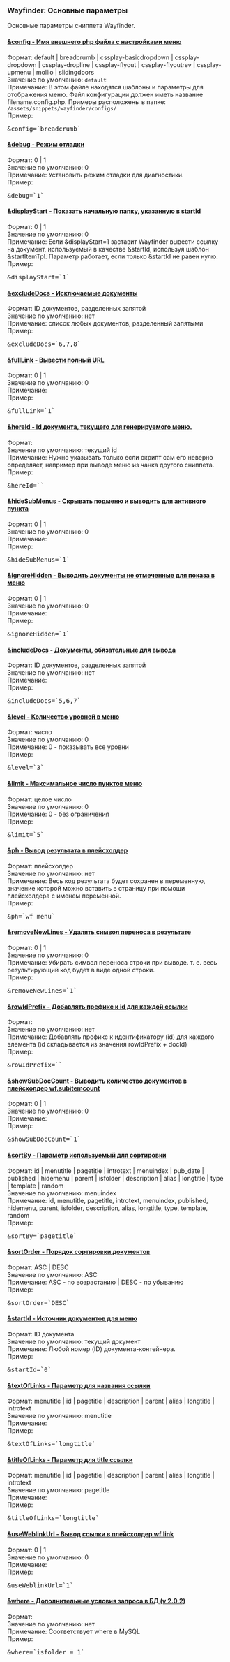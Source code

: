 
<meta http-equiv="Content-Type" content="text/html; charset=utf-8">
<h3>Wayfinder: Основные параметры </h3> 
Основные параметры сниппета Wayfinder.	
<br>
<div class="panel-group">
<div class="panel panel-default">
<div class="panel-heading">
<h4 class="panel-title"><a class="accordion-toggle" data-toggle="collapse" data-parent="#accordion" href="#collapse170"><span class="text-bold">&amp;config</span> - Имя внешнего php файла с настройками меню</a></h4>
</div>
<div id="collapse170" class="panel-collapse collapse">
<div class="panel-body">
<span class="text-bold">Формат:</span> default | breadcrumb | cssplay-basicdropdown | cssplay-dropdown | cssplay-dropline | cssplay-flyout | cssplay-flyoutrev | cssplay-upmenu | mollio | slidingdoors<br>
<span class="text-bold">Значение по умолчанию:</span> <code>default</code><br>
<span class="text-bold">Примечание:</span> В этом файле находятся шаблоны и параметры для отображения меню. Файл конфигурации должен иметь название filename.config.php. Примеры расположены в папке: <code>/assets/snippets/wayfinder/configs/</code><br>
<span class="text-bold">Пример:</span>
<pre class="brush: html;">&amp;config=`breadcrumb`</pre>
</div>
</div>
</div>

<div class="panel panel-default">
<div class="panel-heading">
<h4 class="panel-title"><a class="accordion-toggle" data-toggle="collapse" data-parent="#accordion" href="#collapse174"><span class="text-bold">&amp;debug</span> - Режим отладки</a></h4>
</div>
<div id="collapse174" class="panel-collapse collapse">
<div class="panel-body">
<span class="text-bold">Формат:</span> 0 | 1<br>
<span class="text-bold">Значение по умолчанию:</span> 0<br>
<span class="text-bold">Примечание:</span> Установить режим отладки для диагностики.<br>
<span class="text-bold">Пример:</span>
<pre class="brush: html;">&amp;debug=`1`</pre>
</div>
</div>
</div>

<div class="panel panel-default">
<div class="panel-heading">
<h4 class="panel-title"><a class="accordion-toggle" data-toggle="collapse" data-parent="#accordion" href="#collapse178"><span class="text-bold">&amp;displayStart</span> - Показать начальную папку, указанную в startId</a></h4>
</div>
<div id="collapse178" class="panel-collapse collapse">
<div class="panel-body">
<span class="text-bold">Формат:</span> 0 | 1<br>
<span class="text-bold">Значение по умолчанию:</span> 0<br>
<span class="text-bold">Примечание:</span> Если &amp;displayStart=1 заставит Wayfinder вывести ссылку на документ, используемый в качестве &amp;startId, используя шаблон &amp;startItemTpl. Параметр работает, если только &amp;startId не равен нулю.<br>
<span class="text-bold">Пример:</span>
<pre class="brush: html;">&amp;displayStart=`1`</pre>
</div>
</div>
</div>

<div class="panel panel-default">
<div class="panel-heading">
<h4 class="panel-title"><a class="accordion-toggle" data-toggle="collapse" data-parent="#accordion" href="#collapse132"><span class="text-bold">&amp;excludeDocs</span> - Исключаемые документы</a></h4>
</div>
<div id="collapse132" class="panel-collapse collapse">
<div class="panel-body">
<span class="text-bold">Формат:</span> ID документов, разделенных запятой<br>
<span class="text-bold">Значение по умолчанию:</span> нет<br>
<span class="text-bold">Примечание:</span> список любых документов, разделенный запятыми<br>
<span class="text-bold">Пример:</span>
<pre class="brush: html;">&amp;excludeDocs=`6,7,8`</pre>
</div>
</div>
</div>

<div class="panel panel-default">
<div class="panel-heading">
<h4 class="panel-title"><a class="accordion-toggle" data-toggle="collapse" data-parent="#accordion" href="#collapse133"><span class="text-bold">&amp;fullLink</span> - Вывести полный URL</a></h4>
</div>
<div id="collapse133" class="panel-collapse collapse">
<div class="panel-body">
<span class="text-bold">Формат:</span> 0 | 1<br>
<span class="text-bold">Значение по умолчанию:</span> 0<br>
<span class="text-bold">Примечание:</span> <br>
<span class="text-bold">Пример:</span>
<pre class="brush: html;">&amp;fullLink=`1`</pre>
</div>
</div>
</div>

<div class="panel panel-default">
<div class="panel-heading">
<h4 class="panel-title"><a class="accordion-toggle" data-toggle="collapse" data-parent="#accordion" href="#collapse958"><span class="text-bold">&amp;hereId</span> - Id документа, текущего для генерируемого меню.</a></h4>
</div>
<div id="collapse958" class="panel-collapse collapse">
<div class="panel-body">
<span class="text-bold">Формат:</span> <br>
<span class="text-bold">Значение по умолчанию:</span> текущий id<br>
<span class="text-bold">Примечание:</span> Нужно указывать только если скрипт сам его неверно определяет, например при выводе меню из чанка другого сниппета.<br>
<span class="text-bold">Пример:</span>
<pre class="brush: html;">&amp;hereId=``</pre>
</div>
</div>
</div>

<div class="panel panel-default">
<div class="panel-heading">
<h4 class="panel-title"><a class="accordion-toggle" data-toggle="collapse" data-parent="#accordion" href="#collapse158"><span class="text-bold">&amp;hideSubMenus</span> - Скрывать подменю и выводить для активного пункта</a></h4>
</div>
<div id="collapse158" class="panel-collapse collapse">
<div class="panel-body">
<span class="text-bold">Формат:</span> 0 | 1<br>
<span class="text-bold">Значение по умолчанию:</span> 0<br>
<span class="text-bold">Примечание:</span> <br>
<span class="text-bold">Пример:</span>
<pre class="brush: html;">&amp;hideSubMenus=`1`</pre>
</div>
</div>
</div>

<div class="panel panel-default">
<div class="panel-heading">
<h4 class="panel-title"><a class="accordion-toggle" data-toggle="collapse" data-parent="#accordion" href="#collapse164"><span class="text-bold">&amp;ignoreHidden</span> - Выводить документы не отмеченные для показа в меню</a></h4>
</div>
<div id="collapse164" class="panel-collapse collapse">
<div class="panel-body">
<span class="text-bold">Формат:</span> 0 | 1<br>
<span class="text-bold">Значение по умолчанию:</span> 0<br>
<span class="text-bold">Примечание:</span> <br>
<span class="text-bold">Пример:</span>
<pre class="brush: html;">&amp;ignoreHidden=`1`</pre>
</div>
</div>
</div>

<div class="panel panel-default">
<div class="panel-heading">
<h4 class="panel-title"><a class="accordion-toggle" data-toggle="collapse" data-parent="#accordion" href="#collapse168"><span class="text-bold">&amp;includeDocs</span> - Документы, обязательные для вывода</a></h4>
</div>
<div id="collapse168" class="panel-collapse collapse">
<div class="panel-body">
<span class="text-bold">Формат:</span> ID документов, разделенных запятой<br>
<span class="text-bold">Значение по умолчанию:</span> нет<br>
<span class="text-bold">Примечание:</span> <br>
<span class="text-bold">Пример:</span>
<pre class="brush: html;">&amp;includeDocs=`5,6,7`</pre>
</div>
</div>
</div>

<div class="panel panel-default">
<div class="panel-heading">
<h4 class="panel-title"><a class="accordion-toggle" data-toggle="collapse" data-parent="#accordion" href="#collapse171"><span class="text-bold">&amp;level</span> - Количество уровней в меню</a></h4>
</div>
<div id="collapse171" class="panel-collapse collapse">
<div class="panel-body">
<span class="text-bold">Формат:</span> число<br>
<span class="text-bold">Значение по умолчанию:</span> 0<br>
<span class="text-bold">Примечание:</span> 0 - показывать все уровни<br>
<span class="text-bold">Пример:</span>
<pre class="brush: html;">&amp;level=`3`</pre>
</div>
</div>
</div>

<div class="panel panel-default">
<div class="panel-heading">
<h4 class="panel-title"><a class="accordion-toggle" data-toggle="collapse" data-parent="#accordion" href="#collapse176"><span class="text-bold">&amp;limit</span> - Максимальное число пунктов меню</a></h4>
</div>
<div id="collapse176" class="panel-collapse collapse">
<div class="panel-body">
<span class="text-bold">Формат:</span> целое число<br>
<span class="text-bold">Значение по умолчанию:</span> 0<br>
<span class="text-bold">Примечание:</span> 0 - без ограничения<br>
<span class="text-bold">Пример:</span>
<pre class="brush: html;">&amp;limit=`5`</pre>
</div>
</div>
</div>

<div class="panel panel-default">
<div class="panel-heading">
<h4 class="panel-title"><a class="accordion-toggle" data-toggle="collapse" data-parent="#accordion" href="#collapse162"><span class="text-bold">&amp;ph</span> - Вывод результата в плейсхолдер</a></h4>
</div>
<div id="collapse162" class="panel-collapse collapse">
<div class="panel-body">
<span class="text-bold">Формат:</span> плейсхолдер<br>
<span class="text-bold">Значение по умолчанию:</span> нет<br>
<span class="text-bold">Примечание:</span> Весь код результата будет сохранен в переменную, значение которой можно вставить в страницу при помощи плейсхолдера с именем переменной.<br>
<span class="text-bold">Пример:</span>
<pre class="brush: html;">&amp;ph=`wf_menu`</pre>
</div>
</div>
</div>

<div class="panel panel-default">
<div class="panel-heading">
<h4 class="panel-title"><a class="accordion-toggle" data-toggle="collapse" data-parent="#accordion" href="#collapse134"><span class="text-bold">&amp;removeNewLines</span> - Удалять символ переноса в результате</a></h4>
</div>
<div id="collapse134" class="panel-collapse collapse">
<div class="panel-body">
<span class="text-bold">Формат:</span> 0 | 1<br>
<span class="text-bold">Значение по умолчанию:</span> 0<br>
<span class="text-bold">Примечание:</span> Убирать символ переноса строки при выводе. т. е. весь результирующий код будет в виде одной строки.<br>
<span class="text-bold">Пример:</span>
<pre class="brush: html;">&amp;removeNewLines=`1`</pre>
</div>
</div>
</div>

<div class="panel panel-default">
<div class="panel-heading">
<h4 class="panel-title"><a class="accordion-toggle" data-toggle="collapse" data-parent="#accordion" href="#collapse173"><span class="text-bold">&amp;rowIdPrefix</span> - Добавлять префикс к id для каждой ссылки</a></h4>
</div>
<div id="collapse173" class="panel-collapse collapse">
<div class="panel-body">
<span class="text-bold">Формат:</span> <br>
<span class="text-bold">Значение по умолчанию:</span> нет<br>
<span class="text-bold">Примечание:</span> Добавлять префикс к идентификатору (id) для каждого элемента (id складывается из значения rowIdPrefix + docId)<br>
<span class="text-bold">Пример:</span>
<pre class="brush: html;">&amp;rowIdPrefix=``</pre>
</div>
</div>
</div>

<div class="panel panel-default">
<div class="panel-heading">
<h4 class="panel-title"><a class="accordion-toggle" data-toggle="collapse" data-parent="#accordion" href="#collapse175"><span class="text-bold">&amp;showSubDocCount</span> - Выводить количество документов в плейсхолдер wf.subitemcount</a></h4>
</div>
<div id="collapse175" class="panel-collapse collapse">
<div class="panel-body">
<span class="text-bold">Формат:</span> 0 | 1<br>
<span class="text-bold">Значение по умолчанию:</span> 0<br>
<span class="text-bold">Примечание:</span> <br>
<span class="text-bold">Пример:</span>
<pre class="brush: html;">&amp;showSubDocCount=`1`</pre>
</div>
</div>
</div>

<div class="panel panel-default">
<div class="panel-heading">
<h4 class="panel-title"><a class="accordion-toggle" data-toggle="collapse" data-parent="#accordion" href="#collapse177"><span class="text-bold">&amp;sortBy</span> - Параметр используемый для сортировки</a></h4>
</div>
<div id="collapse177" class="panel-collapse collapse">
<div class="panel-body">
<span class="text-bold">Формат:</span> id | menutitle | pagetitle | introtext | menuindex | pub_date | published | hidemenu | parent | isfolder | description | alias | longtitle | type | template | random<br>
<span class="text-bold">Значение по умолчанию:</span> menuindex<br>
<span class="text-bold">Примечание:</span> id, menutitle, pagetitle, introtext, menuindex, published, hidemenu, parent, isfolder, description, alias, longtitle, type, template, random<br>
<span class="text-bold">Пример:</span>
<pre class="brush: html;">&amp;sortBy=`pagetitle`</pre>
</div>
</div>
</div>

<div class="panel panel-default">
<div class="panel-heading">
<h4 class="panel-title"><a class="accordion-toggle" data-toggle="collapse" data-parent="#accordion" href="#collapse163"><span class="text-bold">&amp;sortOrder</span> - Порядок сортировки документов</a></h4>
</div>
<div id="collapse163" class="panel-collapse collapse">
<div class="panel-body">
<span class="text-bold">Формат:</span> ASC | DESC<br>
<span class="text-bold">Значение по умолчанию:</span> ASC<br>
<span class="text-bold">Примечание:</span> ASC - по возрастанию | DESC - по убыванию<br>
<span class="text-bold">Пример:</span>
<pre class="brush: html;">&amp;sortOrder=`DESC`</pre>
</div>
</div>
</div>

<div class="panel panel-default">
<div class="panel-heading">
<h4 class="panel-title"><a class="accordion-toggle" data-toggle="collapse" data-parent="#accordion" href="#collapse166"><span class="text-bold">&amp;startId</span> - Источник документов для меню</a></h4>
</div>
<div id="collapse166" class="panel-collapse collapse">
<div class="panel-body">
<span class="text-bold">Формат:</span> ID документа<br>
<span class="text-bold">Значение по умолчанию:</span> текущий документ<br>
<span class="text-bold">Примечание:</span> Любой номер (ID) документа-контейнера.<br>
<span class="text-bold">Пример:</span>
<pre class="brush: html;">&amp;startId=`0`</pre>
</div>
</div>
</div>

<div class="panel panel-default">
<div class="panel-heading">
<h4 class="panel-title"><a class="accordion-toggle" data-toggle="collapse" data-parent="#accordion" href="#collapse172"><span class="text-bold">&amp;textOfLinks</span> - Параметр для названия ссылки</a></h4>
</div>
<div id="collapse172" class="panel-collapse collapse">
<div class="panel-body">
<span class="text-bold">Формат:</span> menutitle | id | pagetitle | description | parent | alias | longtitle | introtext<br>
<span class="text-bold">Значение по умолчанию:</span> menutitle<br>
<span class="text-bold">Примечание:</span> <br>
<span class="text-bold">Пример:</span>
<pre class="brush: html;">&amp;textOfLinks=`longtitle`</pre>
</div>
</div>
</div>

<div class="panel panel-default">
<div class="panel-heading">
<h4 class="panel-title"><a class="accordion-toggle" data-toggle="collapse" data-parent="#accordion" href="#collapse160"><span class="text-bold">&amp;titleOfLinks</span> - Параметр для title ссылки</a></h4>
</div>
<div id="collapse160" class="panel-collapse collapse">
<div class="panel-body">
<span class="text-bold">Формат:</span> menutitle | id | pagetitle | description | parent | alias | longtitle | introtext<br>
<span class="text-bold">Значение по умолчанию:</span> pagetitle<br>
<span class="text-bold">Примечание:</span> <br>
<span class="text-bold">Пример:</span>
<pre class="brush: html;">&amp;titleOfLinks=`longtitle`</pre>
</div>
</div>
</div>

<div class="panel panel-default">
<div class="panel-heading">
<h4 class="panel-title"><a class="accordion-toggle" data-toggle="collapse" data-parent="#accordion" href="#collapse161"><span class="text-bold">&amp;useWeblinkUrl</span> - Вывод ссылки в плейсхолдер wf.link</a></h4>
</div>
<div id="collapse161" class="panel-collapse collapse">
<div class="panel-body">
<span class="text-bold">Формат:</span> 0 | 1<br>
<span class="text-bold">Значение по умолчанию:</span> 0<br>
<span class="text-bold">Примечание:</span> <br>
<span class="text-bold">Пример:</span>
<pre class="brush: html;">&amp;useWeblinkUrl=`1`</pre>
</div>
</div>
</div>

<div class="panel panel-default">
<div class="panel-heading">
<h4 class="panel-title"><a class="accordion-toggle" data-toggle="collapse" data-parent="#accordion" href="#collapse855"><span class="text-bold">&amp;where</span> - Дополнительные условия запроса в БД (v 2.0.2)</a></h4>
</div>
<div id="collapse855" class="panel-collapse collapse">
<div class="panel-body">
<span class="text-bold">Формат:</span> <br>
<span class="text-bold">Значение по умолчанию:</span> нет<br>
<span class="text-bold">Примечание:</span> Соответствует where в MySQL<br>
<span class="text-bold">Пример:</span>
<pre class="brush: html;">&amp;where=`isfolder = 1`</pre>
</div>
</div>
</div>
</div>
